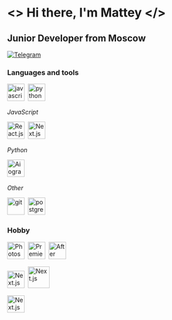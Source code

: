  # <>   Hi there, I'm Mattey  </>
 ## Junior Developer from Moscow

<a href="https://t.me/ser_dantes_r">
    <img src="https://img.shields.io/badge/Telegram-blue?style=for-the-badge&logo=telegram&logoColor=white" alt="Telegram"/>
</a>

### Languages and tools
<img src="https://cdn.jsdelivr.net/gh/devicons/devicon@latest/icons/javascript/javascript-plain.svg" title="javascript" width="40" height="40" />&nbsp;
<img src="https://cdn.jsdelivr.net/gh/devicons/devicon@latest/icons/python/python-original.svg" title="python" width="40" height="40" />&nbsp;

*JavaScript*

<img src="https://cdn.jsdelivr.net/gh/devicons/devicon@latest/icons/react/react-original.svg" title="React.js" width="40" height="40" />&nbsp;
<img src="https://cdn.jsdelivr.net/gh/devicons/devicon@latest/icons/nextjs/nextjs-original.svg" title="Next.js" width="40" height="40" />&nbsp;

*Python*

<img src="https://docs.aiogram.dev/en/latest/_static/logo.png" title="Aiogram" width="40" height="40" />&nbsp;

*Other*

<img src="https://cdn.jsdelivr.net/gh/devicons/devicon@latest/icons/git/git-plain-wordmark.svg" title="git" width="40" height="40" />&nbsp;
<img src="https://cdn.jsdelivr.net/gh/devicons/devicon@latest/icons/postgresql/postgresql-original-wordmark.svg" title="postgresql" width="40" height="40" />&nbsp;

### Hobby

<img src="https://cdn.jsdelivr.net/gh/devicons/devicon@latest/icons/photoshop/photoshop-original.svg" title="Photoshop" width="40" height="40" />&nbsp;
<img src="https://cdn.jsdelivr.net/gh/devicons/devicon@latest/icons/premierepro/premierepro-original.svg" title="Premiere pro" width="40" height="40" />&nbsp;
<img src="https://cdn.jsdelivr.net/gh/devicons/devicon@latest/icons/aftereffects/aftereffects-original.svg" title="After effects" width="40" height="40" />&nbsp;

<img src="https://cdn.jsdelivr.net/gh/devicons/devicon@latest/icons/threedsmax/threedsmax-original.svg" title="Next.js" width="40" height="40" />&nbsp;
<img src="https://cdn.jsdelivr.net/gh/devicons/devicon@latest/icons/blender/blender-original.svg" title="Next.js" width="50" height="50" />&nbsp;

<img src="https://cdn.jsdelivr.net/gh/devicons/devicon@latest/icons/arduino/arduino-original-wordmark.svg" title="Next.js" width="40" height="40" />&nbsp;

<div id="stat" align="center">
    <img src="https://github-profile-summary-cards.vercel.app/api/cards/profile-details?username=MatteyGG&theme=github_dark" alt=""/>
    <img src="https://github-profile-summary-cards.vercel.app/api/cards/most-commit-language?username=MatteyGG&theme=github_dark" alt=""/>
     <img src="https://github-profile-summary-cards.vercel.app/api/cards/stats?username=MatteyGG&theme=github_dark" alt=""/>
</div>